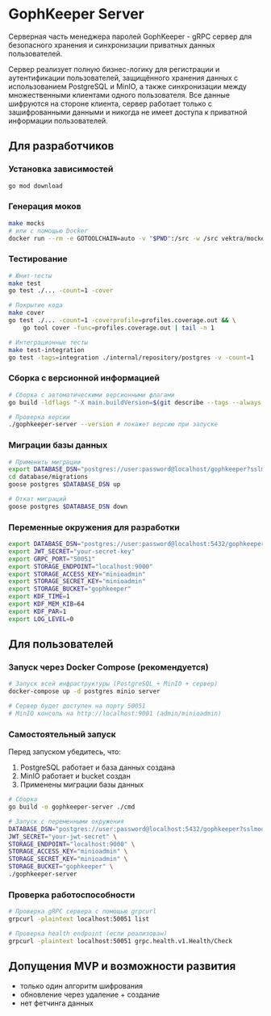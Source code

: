 # GophKeeper Server

Серверная часть менеджера паролей GophKeeper - gRPC сервер для безопасного хранения и синхронизации приватных данных пользователей.

Сервер реализует полную бизнес-логику для регистрации и аутентификации пользователей, защищённого хранения данных с использованием PostgreSQL и MinIO, а также синхронизации между множественными клиентами одного пользователя. Все данные шифруются на стороне клиента, сервер работает только с зашифрованными данными и никогда не имеет доступа к приватной информации пользователей.

## Для разработчиков

### Установка зависимостей
```bash
go mod download
```

### Генерация моков
```bash
make mocks
# или с помощью Docker
docker run --rm -e GOTOOLCHAIN=auto -v "$PWD":/src -w /src vektra/mockery
```

### Тестирование
```bash
# Юнит-тесты
make test
go test ./... -count=1 -cover

# Покрытие кода
make cover
go test ./... -count=1 -coverprofile=profiles.coverage.out && \
    go tool cover -func=profiles.coverage.out | tail -n 1

# Интеграционные тесты
make test-integration
go test -tags=integration ./internal/repository/postgres -v -count=1
```

### Сборка с версионной информацией
```bash
# Сборка с автоматическими версионными флагами
go build -ldflags "-X main.buildVersion=$(git describe --tags --always --dirty) -X main.buildDate=$(date -u +%Y-%m-%dT%H:%M:%SZ) -X main.buildCommit=$(git rev-parse --short HEAD)" -o gophkeeper-server ./cmd

# Проверка версии
./gophkeeper-server --version # покажет версию при запуске
```

### Миграции базы данных
```bash
# Применить миграции
export DATABASE_DSN="postgres://user:password@localhost/gophkeeper?sslmode=disable"
cd database/migrations
goose postgres $DATABASE_DSN up

# Откат миграций
goose postgres $DATABASE_DSN down
```

### Переменные окружения для разработки
```bash
export DATABASE_DSN="postgres://user:password@localhost:5432/gophkeeper?sslmode=disable"
export JWT_SECRET="your-secret-key"
export GRPC_PORT="50051"
export STORAGE_ENDPOINT="localhost:9000"
export STORAGE_ACCESS_KEY="minioadmin"
export STORAGE_SECRET_KEY="minioadmin"
export STORAGE_BUCKET="gophkeeper"
export KDF_TIME=1
export KDF_MEM_KIB=64
export KDF_PAR=1
export LOG_LEVEL=0
```

## Для пользователей

### Запуск через Docker Compose (рекомендуется)
```bash
# Запуск всей инфраструктуры (PostgreSQL + MinIO + сервер)
docker-compose up -d postgres minio server

# Сервер будет доступен на порту 50051
# MinIO консоль на http://localhost:9001 (admin/minioadmin)
```

### Самостоятельный запуск
Перед запуском убедитесь, что:
1. PostgreSQL работает и база данных создана
2. MinIO работает и bucket создан
3. Применены миграции базы данных

```bash
# Сборка
go build -o gophkeeper-server ./cmd

# Запуск с переменными окружения
DATABASE_DSN="postgres://user:password@localhost:5432/gophkeeper?sslmode=disable" \
JWT_SECRET="your-jwt-secret" \
STORAGE_ENDPOINT="localhost:9000" \
STORAGE_ACCESS_KEY="minioadmin" \
STORAGE_SECRET_KEY="minioadmin" \
STORAGE_BUCKET="gophkeeper" \
./gophkeeper-server
```

### Проверка работоспособности
```bash
# Проверка gRPC сервера с помощью grpcurl
grpcurl -plaintext localhost:50051 list

# Проверка health endpoint (если реализован)
grpcurl -plaintext localhost:50051 grpc.health.v1.Health/Check
```

## Допущения MVP и возможности развития
- только один алгоритм шифрования
- обновление через удаление + создание
- нет фетчинга данных